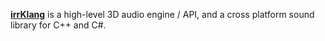 [**irrKlang**](https://www.ambiera.com/irrklang/) is a high-level 3D audio engine / API, and a cross platform sound library for C++ and C#.
